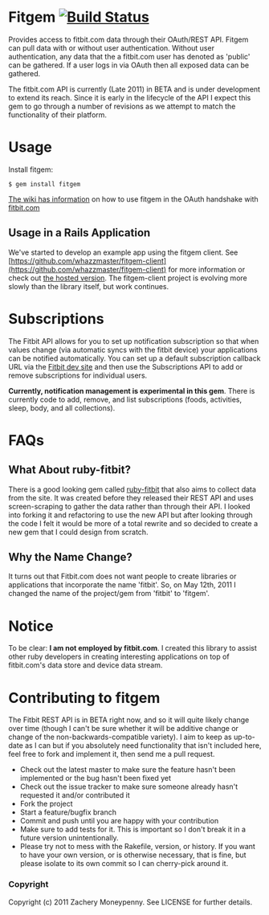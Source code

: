 # Fitgem [![Build Status](https://secure.travis-ci.org/whazzmaster/fitgem.png)](http://travis-ci.org/whazzmaster/fitgem)

Provides access to fitbit.com data through their OAuth/REST API.  Fitgem can pull data with or without user authentication. Without user authentication, any data that the a fitbit.com user has denoted as 'public' can be gathered.  If a user logs in via OAuth then all exposed data can be gathered.

The fitbit.com API is currently (Late 2011) in BETA and is under development to extend its reach.  Since it is early in the lifecycle of the API I expect this gem to go through a number of revisions as we attempt to match the functionality of their platform.

# Usage #

Install fitgem:
```
$ gem install fitgem
```

[The wiki has information](https://github.com/whazzmaster/fitgem/wiki/The-OAuth-Process) on how to use fitgem in the OAuth handshake with [fitbit.com](http://www.fitbit.com)

## Usage in a Rails Application ##

We've started to develop an example app using the fitgem client.  See [https://github.com/whazzmaster/fitgem-client](https://github.com/whazzmaster/fitgem-client) for more information or check out [the hosted version](http://www.fitbitclient.com). The fitgem-client project is evolving more slowly than the library itself, but work continues.

# Subscriptions #

The Fitbit API allows for you to set up notification subscription so that when values change (via automatic syncs with the fitbit device) your applications can be notified automatically.  You can set up a default subscription callback URL via the [Fitbit dev site](https://dev.fitbit.com/ 'Fitbit Developer Site') and then use the Subscriptions API to add or remove subscriptions for individual users.

__Currently, notification management is experimental in this gem__.  There is currently code to add, remove, and list subscriptions (foods, activities, sleep, body, and all collections).  


# FAQs 
## What About ruby-fitbit?

There is a good looking gem called [ruby-fitbit](https://github.com/danmayer/ruby-fitbit "ruby-fitbit") that also aims to collect data from the site.  It was created before they released their REST API and uses screen-scraping to gather the data rather than through their API.  I looked into forking it and refactoring to use the new API but after looking through the code I felt it would be more of a total rewrite and so decided to create a new gem that I could design from scratch.

## Why the Name Change?

It turns out that Fitbit.com does not want people to create libraries or applications that incorporate the name 'fitbit'.  So, on May 12th, 2011 I changed the name of the project/gem from 'fitbit' to 'fitgem'.

# Notice

To be clear: __I am not employed by fitbit.com__.  I created this library to assist other ruby developers in creating interesting applications on top of fitbit.com's data store and device data stream.

# Contributing to fitgem #

The Fitbit REST API is in BETA right now, and so it will quite likely change over time (though I can't be sure whether it will be additive change or change of the non-backwards-compatible variety).  I aim to keep as up-to-date as I can but if you absolutely need functionality that isn't included here, feel free to fork and implement it, then send me a pull request.

* Check out the latest master to make sure the feature hasn't been implemented or the bug hasn't been fixed yet
* Check out the issue tracker to make sure someone already hasn't requested it and/or contributed it
* Fork the project
* Start a feature/bugfix branch
* Commit and push until you are happy with your contribution
* Make sure to add tests for it. This is important so I don't break it in a future version unintentionally.
* Please try not to mess with the Rakefile, version, or history. If you want to have your own version, or is otherwise necessary, that is fine, but please isolate to its own commit so I can cherry-pick around it.

### Copyright ###

Copyright (c) 2011 Zachery Moneypenny. See LICENSE for further details.
